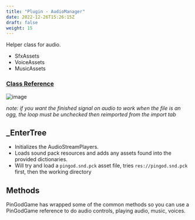 ```yaml
---
title: "Plugin - AudioManager"
date: 2022-12-26T15:26:15Z
draft: false
weight: 15
---
```


Helper class for audio.

- SfxAssets
- VoiceAssets
- MusicAssets

### [Class Reference](/pingod-addons/html/classAudioManager.html)

![image](../../images/audiomanager_options.jpg)

*note: if you want the finished signal on audio to work when the file is an ogg, the loop must be unchecked then reimported from the import tab*

## _EnterTree

- Initializes the AudioStreamPlayers.
- Loads sound pack resources and adds any assets found into the provided dictionaries.
- Will try and load a `pingod.snd.pck` asset file, tries `res://pingod.snd.pck` first, then the working directory

## Methods

PinGodGame has wrapped some of the common methods so you can use a PinGodGame reference to do audio controls, playing audio, music, voices.
